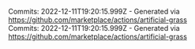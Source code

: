 Commits: 2022-12-11T19:20:15.999Z - Generated via https://github.com/marketplace/actions/artificial-grass
<br>
Commits: 2022-12-11T19:20:15.999Z - Generated via https://github.com/marketplace/actions/artificial-grass
<br>
